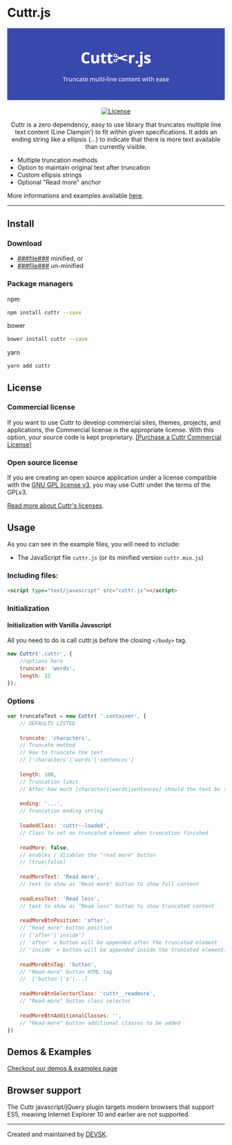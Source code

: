 # Cuttr.js
![preview](examples/img/cuttr-intro.png)

<p align="center">
    <a href="https://www.gnu.org/licenses/gpl-3.0.html">
        <img alt="License" src="https://img.shields.io/badge/License-GPL-blue.svg">
     </a>
</p>

<p align="center">Cuttr is a zero dependency, easy to use library that truncates multiple line text content (Line Clampin’) to fit within given specifications. It adds an ending string like a ellipsis (...) to indicate that there is more text available than currently visible.</p>

* Multiple truncation methods
* Option to maintain original text after truncation
* Custom ellipsis strings
* Optional "Read more" anchor

More informations and examples available [here](http://cuttr.kulahs.de/).

---

## Install
### Download

- [###file###](###url###) minified, or
- [###file###](###url###) un-minified

### Package managers
npm

```sh
npm install cuttr --save
```

bower

```sh
bower install cuttr --save
```

yarn

```sh
yarn add cuttr
```


## License

### Commercial license

If you want to use Cuttr to develop commercial sites, themes, projects, and applications, the Commercial license is the appropriate license. With this option, your source code is kept proprietary. [[Purchase a Cuttr Commercial License]](http://cuttr.kulahs.de)

### Open source license

If you are creating an open source application under a license compatible with the [GNU GPL license v3](https://www.gnu.org/licenses/gpl-3.0.html), you may use Cuttr under the terms of the GPLv3.

[Read more about Cuttr's licenses](http://cuttr.kulahs.de/pricing.html).

## Usage
As you can see in the example files, you will need to include:
 - The JavaScript file `cuttr.js` (or its minified version `cuttr.min.js`)

### Including files:
```html
<script type="text/javascript" src="cuttr.js"></script>
```

### Initialization

#### Initialization with Vanilla Javascript
All you need to do is call cuttr.js before the closing `</body>` tag.

```javascript
new Cuttr('.cuttr', {
    //options here
    truncate: 'words',
    length: 12
});
```
<!--
#### Initialization with jQuery
You can use cuttr.js also as a jQuery plugin if you want to!

```javascript
$(document).ready(function() {
    $('.cuttr').Cuttr({
        //options here
        truncate: 'words',
        length: 12
    });
});
```
-->
### Options

```javascript
var truncateText = new Cuttr( '.container', {
    // DEFAULTS LISTED
    
    truncate: 'characters',
    // Truncate method
    // How to truncate the text
    // ['characters'|'words'|'sentences']
    
    length: 100,
    // Truncation limit
    // After how much [characters|words|sentences] should the text be truncated
    
    ending: '...',
    // Truncation ending string
    
    loadedClass: 'cuttr--loaded',
    // Class to set on truncated element when truncation finished
    
    readMore: false,
    // enables / disables the "read more" button
    // [true|false]
    
    readMoreText: 'Read more',
    // text to show as "Read more" button to show full content
    
    readLessText: 'Read less',
    // text to show as "Read less" button to show truncated content
    
    readMoreBtnPosition: 'after',
    // "Read more" button position
    // ['after'|'inside']
    // 'after' = button will be appended after the truncated element
    // 'inside' = button will be appended inside the truncated element, at the end of the truncated content
    
    readMoreBtnTag: 'button',
    // "Read-more" button HTML tag
    //  ['button'|'a'|...]
    
    readMoreBtnSelectorClass: 'cuttr__readmore',
    // "Read-more" button class selector
    
    readMoreBtnAdditionalClasses: '',
    // "Read-more" button additional classes to be added
})
```

## Demos & Examples

[Checkout our demos & examples page](http://cuttr.kulahs.de/examples.html)

## Browser support
The Cuttr javascript/jQuery plugin targets modern browsers that support ES5, meaning Internet Explorer 10 and earlier are not supported.

---

Created and maintained by [DEVSK](https://github.com/d-e-v-s-k).
